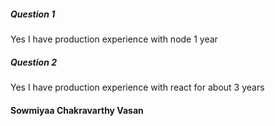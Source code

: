 ##### Question 1

Yes I have production experience with node 1 year

##### Question 2

Yes I have production experience with react for about 3 years

#### Sowmiyaa Chakravarthy Vasan
